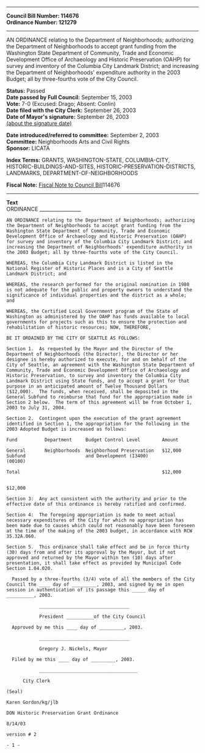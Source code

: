 * * * * *  
  
**Council Bill Number: [](#h0)[](#h2)114676**   
**Ordinance Number: 121279**  
  
* * * * *  
  
AN ORDINANCE relating to the Department of Neighborhoods; authorizing the Department of Neighborhoods to accept grant funding from the Washington State Department of Community, Trade and Economic Development Office of Archaeology and Historic Preservation (OAHP) for survey and inventory of the Columbia City Landmark District; and increasing the Department of Neighborhoods' expenditure authority in the 2003 Budget; all by three-fourths vote of the City Council.  
  
**Status:** Passed   
**Date passed by Full Council:** September 15, 2003   
**Vote:** 7-0 (Excused: Drago; Absent: Conlin)   
**Date filed with the City Clerk:** September 26, 2003   
**Date of Mayor's signature:** September 26, 2003   
[(about the signature date)](/~public/approvaldate.htm)   
  
  
**Date introduced/referred to committee:** September 2, 2003   
**Committee:** Neighborhoods Arts and Civil Rights   
**Sponsor:** LICATA   
  
**Index Terms:** GRANTS, WASHINGTON-STATE, COLUMBIA-CITY, HISTORIC-BUILDINGS-AND-SITES, HISTORIC-PRESERVATION-DISTRICTS, LANDMARKS, DEPARTMENT-OF-NEIGHBORHOODS  
  
**Fiscal Note:** [Fiscal Note to Council Bill](http://clerk.seattle.gov/~public/fnote/114676.htm)[](#h1)[](#h3)114676  
  
* * * * *  
  
**Text**  
    ORDINANCE _________________  
  
    AN ORDINANCE relating to the Department of Neighborhoods; authorizing  
    the Department of Neighborhoods to accept grant funding from the  
    Washington State Department of Community, Trade and Economic  
    Development Office of Archaeology and Historic Preservation (OAHP)  
    for survey and inventory of the Columbia City Landmark District; and  
    increasing the Department of Neighborhoods' expenditure authority in  
    the 2003 Budget; all by three-fourths vote of the City Council.  
  
    WHEREAS, the Columbia City Landmark District is listed in the  
    National Register of Historic Places and is a City of Seattle  
    Landmark District; and  
  
    WHEREAS, the research performed for the original nomination in 1980  
    is not adequate for the public and property owners to understand the  
    significance of individual properties and the district as a whole;  
    and  
  
    WHEREAS, the Certified Local Government program of the State of  
    Washington as administered by the OAHP has funds available to local  
    governments for projects such as this to ensure the protection and  
    rehabilitation of historic resources; NOW, THEREFORE,  
  
    BE IT ORDAINED BY THE CITY OF SEATTLE AS FOLLOWS:  
  
    Section 1.  As requested by the Mayor and the Director of the  
    Department of Neighborhoods (the Director), the Director or her  
    designee is hereby authorized to execute, for and on behalf of the  
    City of Seattle, an agreement with the Washington State Department of  
    Community, Trade and Economic Development Office of Archaeology and  
    Historic Preservation, to survey and inventory the Columbia City  
    Landmark District using State funds, and to accept a grant for that  
    purpose in an anticipated amount of Twelve Thousand Dollars  
    ($12,000).  The funds, when received, shall be deposited in the  
    General Subfund to reimburse that fund for the appropriation made in  
    Section 2 below.  The term of this agreement will be from October 1,  
    2003 to July 31, 2004.  
  
    Section 2.  Contingent upon the execution of the grant agreement  
    identified in Section 1, the appropriation for the following in the  
    2003 Adopted Budget is increased as follows:  
  
    Fund          Department     Budget Control Level        Amount  
  
    General       Neighborhoods  Neighborhood Preservation   $12,000  
    Subfund                      and Development (I3400)  
    (00100)  
  
    Total                                                    $12,000  
  
                                                                               $12,000  
  
    Section 3:  Any act consistent with the authority and prior to the  
    effective date of this ordinance is hereby ratified and confirmed.  
  
    Section 4:  The foregoing appropriation is made to meet actual  
    necessary expenditures of the City for which no appropriation has  
    been made due to causes which could not reasonably have been foreseen  
    at the time of the making of the 2003 budget, in accordance with RCW  
    35.32A.060.  
  
    Section 5.  This ordinance shall take effect and be in force thirty  
    (30) days from and after its approval by the Mayor, but if not  
    approved and returned by the Mayor within ten (10) days after  
    presentation, it shall take effect as provided by Municipal Code  
    Section 1.04.020.  
  
      Passed by a three-fourths (3/4) vote of all the members of the City  
    Council the ____ day of _________, 2003, and signed by me in open  
    session in authentication of its passage this _____ day of  
    __________, 2003.  
  
                _________________________________  
  
                President __________of the City Council  
  
      Approved by me this ____ day of _________, 2003.  
  
                _________________________________  
  
                Gregory J. Nickels, Mayor  
  
      Filed by me this ____ day of _________, 2003.  
  
                ____________________________________  
  
          City Clerk  
  
    (Seal)  
  
    Karen Gordon/kg/jlb  
  
    DON Historic Preservation Grant Ordinance  
  
    8/14/03  
  
    version # 2  
  
    - 1 -  
